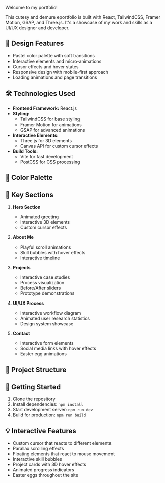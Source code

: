 Welcome to my portfolio!

This cutesy and demure eportfolio is built with React, TailwindCSS, Framer Motion, GSAP, and Three.js. It's a showcase of my work and skills as a UI/UX designer and developer.

## 🎨 Design Features

- Pastel color palette with soft transitions
- Interactive elements and micro-animations
- Cursor effects and hover states
- Responsive design with mobile-first approach
- Loading animations and page transitions

## 🛠️ Technologies Used

- **Frontend Framework:** React.js
- **Styling:**
  - TailwindCSS for base styling
  - Framer Motion for animations
  - GSAP for advanced animations
- **Interactive Elements:**
  - Three.js for 3D elements
  - Canvas API for custom cursor effects
- **Build Tools:**
  - Vite for fast development
  - PostCSS for CSS processing

## 🌈 Color Palette

## 📱 Key Sections

1. **Hero Section**

   - Animated greeting
   - Interactive 3D elements
   - Custom cursor effects

2. **About Me**

   - Playful scroll animations
   - Skill bubbles with hover effects
   - Interactive timeline

3. **Projects**

   - Interactive case studies
   - Process visualization
   - Before/After sliders
   - Prototype demonstrations

4. **UI/UX Process**

   - Interactive workflow diagram
   - Animated user research statistics
   - Design system showcase

5. **Contact**
   - Interactive form elements
   - Social media links with hover effects
   - Easter egg animations

## 📂 Project Structure

## 🚀 Getting Started

1. Clone the repository
2. Install dependencies: `npm install`
3. Start development server: `npm run dev`
4. Build for production: `npm run build`

## 💡 Interactive Features

- Custom cursor that reacts to different elements
- Parallax scrolling effects
- Floating elements that react to mouse movement
- Interactive skill bubbles
- Project cards with 3D hover effects
- Animated progress indicators
- Easter eggs throughout the site
